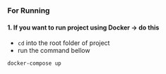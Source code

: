 ### For Running

#### 1. If you want to run project using Docker -> do this
- `cd` into the root folder of project
- run the command bellow

```
docker-compose up
```
